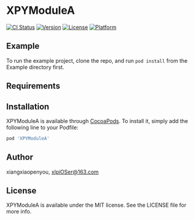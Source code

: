# XPYModuleA

[![CI Status](https://img.shields.io/travis/xiangxiaopenyou/XPYModuleA.svg?style=flat)](https://travis-ci.org/xiangxiaopenyou/XPYModuleA)
[![Version](https://img.shields.io/cocoapods/v/XPYModuleA.svg?style=flat)](https://cocoapods.org/pods/XPYModuleA)
[![License](https://img.shields.io/cocoapods/l/XPYModuleA.svg?style=flat)](https://cocoapods.org/pods/XPYModuleA)
[![Platform](https://img.shields.io/cocoapods/p/XPYModuleA.svg?style=flat)](https://cocoapods.org/pods/XPYModuleA)

## Example

To run the example project, clone the repo, and run `pod install` from the Example directory first.

## Requirements

## Installation

XPYModuleA is available through [CocoaPods](https://cocoapods.org). To install
it, simply add the following line to your Podfile:

```ruby
pod 'XPYModuleA'
```

## Author

xiangxiaopenyou, xlpiOSer@163.com

## License

XPYModuleA is available under the MIT license. See the LICENSE file for more info.
